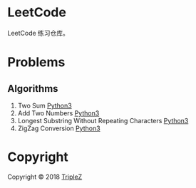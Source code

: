 # LeetCode

LeetCode 练习仓库。

# Problems

## Algorithms

1. Two Sum [Python3](py3/1.py)
2. Add Two Numbers [Python3](py3/2.py)
3. Longest Substring Without Repeating Characters [Python3](py3/3.py)
6. ZigZag Conversion [Python3](py3/6.py)

# Copyright

Copyright &copy; 2018 [TripleZ](https://github.com/Triple-Z)

